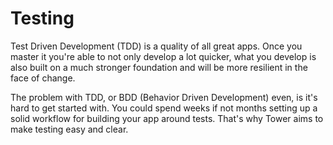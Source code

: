 # Testing

Test Driven Development (TDD) is a quality of all great apps.  Once you master it you're able to not only develop a lot quicker, what you develop is also built on a much stronger foundation and will be more resilient in the face of change.

The problem with TDD, or BDD (Behavior Driven Development) even, is it's hard to get started with.  You could spend weeks if not months setting up a solid workflow for building your app around tests.  That's why Tower aims to make testing easy and clear.
